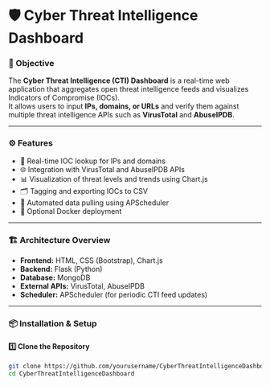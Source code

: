 # 🛡️ Cyber Threat Intelligence Dashboard

### 📌 Objective
The **Cyber Threat Intelligence (CTI) Dashboard** is a real-time web application that aggregates open threat intelligence feeds and visualizes Indicators of Compromise (IOCs).  
It allows users to input **IPs, domains, or URLs** and verify them against multiple threat intelligence APIs such as **VirusTotal** and **AbuseIPDB**.

---

### ⚙️ Features
- 🧩 Real-time IOC lookup for IPs and domains  
- 🌐 Integration with VirusTotal and AbuseIPDB APIs  
- 📊 Visualization of threat levels and trends using Chart.js  
- 🗂️ Tagging and exporting IOCs to CSV  
- 🔁 Automated data pulling using APScheduler  
- 🐳 Optional Docker deployment  

---

### 🏗️ Architecture Overview
- **Frontend:** HTML, CSS (Bootstrap), Chart.js  
- **Backend:** Flask (Python)  
- **Database:** MongoDB  
- **External APIs:** VirusTotal, AbuseIPDB  
- **Scheduler:** APScheduler (for periodic CTI feed updates)

---

### 📦 Installation & Setup

#### 1️⃣ Clone the Repository
```bash
git clone https://github.com/yourusername/CyberThreatIntelligenceDashboard.git
cd CyberThreatIntelligenceDashboard
